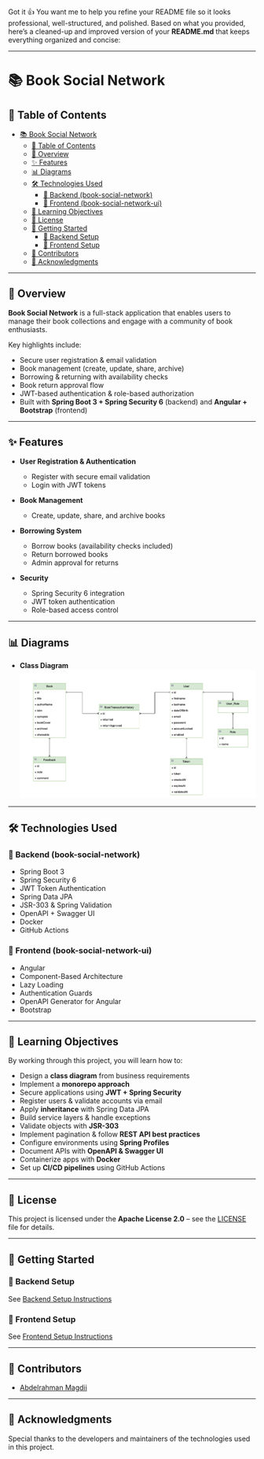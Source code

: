 Got it 👍 You want me to help you refine your README file so it looks professional, well-structured, and polished. Based on what you provided, here’s a cleaned-up and improved version of your **README.md** that keeps everything organized and concise:

---

# 📚 Book Social Network

## 📑 Table of Contents

- [📚 Book Social Network](#-book-social-network)
  - [📑 Table of Contents](#-table-of-contents)
  - [📝 Overview](#-overview)
  - [✨ Features](#-features)
  - [📊 Diagrams](#-diagrams)
  - [🛠️ Technologies Used](#️-technologies-used)
    - [🔹 Backend (book-social-network)](#-backend-book-social-network)
    - [🔹 Frontend (book-social-network-ui)](#-frontend-book-social-network-ui)
  - [🎯 Learning Objectives](#-learning-objectives)
  - [📜 License](#-license)
  - [🚀 Getting Started](#-getting-started)
    - [🔹 Backend Setup](#-backend-setup)
    - [🔹 Frontend Setup](#-frontend-setup)
  - [👥 Contributors](#-contributors)
  - [🙌 Acknowledgments](#-acknowledgments)

---

## 📝 Overview

**Book Social Network** is a full-stack application that enables users to manage their book collections and engage with a community of book enthusiasts.

Key highlights include:

* Secure user registration & email validation
* Book management (create, update, share, archive)
* Borrowing & returning with availability checks
* Book return approval flow
* JWT-based authentication & role-based authorization
* Built with **Spring Boot 3 + Spring Security 6** (backend) and **Angular + Bootstrap** (frontend)

---

## ✨ Features

* **User Registration & Authentication**

  * Register with secure email validation
  * Login with JWT tokens

* **Book Management**

  * Create, update, share, and archive books

* **Borrowing System**

  * Borrow books (availability checks included)
  * Return borrowed books
  * Admin approval for returns

* **Security**

  * Spring Security 6 integration
  * JWT token authentication
  * Role-based access control

---

## 📊 Diagrams

* **Class Diagram**
  ![Class Diagram](class-diagram.png)
  
---

## 🛠️ Technologies Used

### 🔹 Backend (book-social-network)

* Spring Boot 3
* Spring Security 6
* JWT Token Authentication
* Spring Data JPA
* JSR-303 & Spring Validation
* OpenAPI + Swagger UI
* Docker
* GitHub Actions

### 🔹 Frontend (book-social-network-ui)

* Angular
* Component-Based Architecture
* Lazy Loading
* Authentication Guards
* OpenAPI Generator for Angular
* Bootstrap

---

## 🎯 Learning Objectives

By working through this project, you will learn how to:

* Design a **class diagram** from business requirements
* Implement a **monorepo approach**
* Secure applications using **JWT + Spring Security**
* Register users & validate accounts via email
* Apply **inheritance** with Spring Data JPA
* Build service layers & handle exceptions
* Validate objects with **JSR-303**
* Implement pagination & follow **REST API best practices**
* Configure environments using **Spring Profiles**
* Document APIs with **OpenAPI & Swagger UI**
* Containerize apps with **Docker**
* Set up **CI/CD pipelines** using GitHub Actions

---

## 📜 License

This project is licensed under the **Apache License 2.0** – see the [LICENSE](LICENSE) file for details.

---

## 🚀 Getting Started

### 🔹 Backend Setup

See [Backend Setup Instructions](./book-network/README.md)

### 🔹 Frontend Setup

See [Frontend Setup Instructions](./book-network-ui/README.md)

---

## 👥 Contributors

* [Abdelrahman Magdii](https://github.com/Abdelrahman-Magdii)

---

## 🙌 Acknowledgments

Special thanks to the developers and maintainers of the technologies used in this project.
